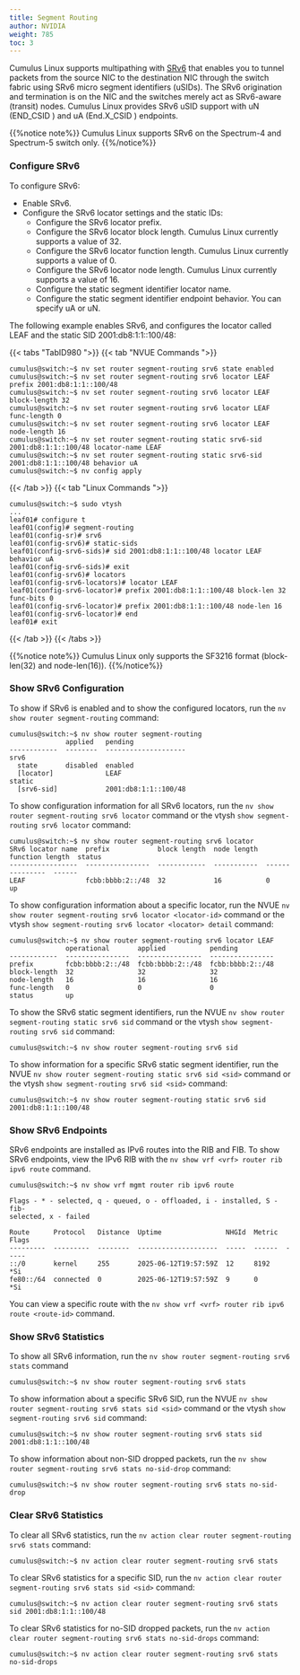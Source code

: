 ```yaml
---
title: Segment Routing
author: NVIDIA
weight: 785
toc: 3
---
```

Cumulus Linux supports multipathing with <span class="a-tooltip">[SRv6](## "Segment Routing for IPv6")</span> that enables you to tunnel packets from the source NIC to the destination NIC through the switch fabric using SRv6 micro segment identifiers (uSIDs). The SRv6 origination and termination is on the NIC and the switches merely act as SRv6-aware (transit) nodes. Cumulus Linux provides SRv6 uSID support with uN (END_CSID ) and uA (End.X_CSID ) endpoints.

{{%notice note%}}
Cumulus Linux supports SRv6 on the Spectrum-4 and Spectrum-5 switch only.
{{%/notice%}}

### Configure SRv6

To configure SRv6:
- Enable SRv6.
- Configure the SRv6 locator settings and the static IDs:
  - Configure the SRv6 locator prefix.
  - Configure the SRv6 locator block length. Cumulus Linux currently supports a value of 32.
  - Configure the SRv6 locator function length. Cumulus Linux currently supports a value of 0.
  - Configure the SRv6 locator node length. Cumulus Linux currently supports a value of 16.
  - Configure the static segment identifier locator name.
  - Configure the static segment identifier endpoint behavior. You can specify uA or uN.

The following example enables SRv6, and configures the locator called LEAF and the static SID 2001:db8:1:1::100/48:

{{< tabs "TabID980 ">}}
{{< tab "NVUE Commands ">}}

```
cumulus@switch:~$ nv set router segment-routing srv6 state enabled
cumulus@switch:~$ nv set router segment-routing srv6 locator LEAF prefix 2001:db8:1:1::100/48
cumulus@switch:~$ nv set router segment-routing srv6 locator LEAF block-length 32
cumulus@switch:~$ nv set router segment-routing srv6 locator LEAF func-length 0
cumulus@switch:~$ nv set router segment-routing srv6 locator LEAF node-length 16
cumulus@switch:~$ nv set router segment-routing static srv6-sid 2001:db8:1:1::100/48 locator-name LEAF  
cumulus@switch:~$ nv set router segment-routing static srv6-sid 2001:db8:1:1::100/48 behavior uA 
cumulus@switch:~$ nv config apply
```

{{< /tab >}}
{{< tab "Linux Commands ">}}

```
cumulus@switch:~$ sudo vtysh
...
leaf01# configure t
leaf01(config)# segment-routing 
leaf01(config-sr)# srv6
leaf01(config-srv6)# static-sids
leaf01(config-srv6-sids)# sid 2001:db8:1:1::100/48 locator LEAF behavior uA
leaf01(config-srv6-sids)# exit
leaf01(config-srv6)# locators
leaf01(config-srv6-locators)# locator LEAF
leaf01(config-srv6-locator)# prefix 2001:db8:1:1::100/48 block-len 32 func-bits 0
leaf01(config-srv6-locator)# prefix 2001:db8:1:1::100/48 node-len 16
leaf01(config-srv6-locator)# end
leaf01# exit
```

{{< /tab >}}
{{< /tabs >}}

{{%notice note%}}
Cumulus Linux only supports the SF3216 format (block-len(32) and node-len(16)).
{{%/notice%}}

### Show SRv6 Configuration

To show if SRv6 is enabled and to show the configured locators, run the `nv show router segment-routing` command:

```
cumulus@switch:~$ nv show router segment-routing 
              applied   pending             
------------  --------  --------------------
srv6                                        
  state       disabled  enabled             
  [locator]             LEAF                
static                                      
  [srv6-sid]            2001:db8:1:1::100/48
```

To show configuration information for all SRv6 locators, run the `nv show router segment-routing srv6 locator` command or the vtysh `show segment-routing srv6 locator` command:

```
cumulus@switch:~$ nv show router segment-routing srv6 locator
SRv6 locator name  prefix            block length  node length  function length  status
-----------------  ----------------  ------------  -----------  ---------------  ------
LEAF               fcbb:bbbb:2::/48  32            16           0                up
```

To show configuration information about a specific locator, run the NVUE `nv show router segment-routing srv6 locator <locator-id>` command or the vtysh `show segment-routing srv6 locator <locator> detail` command:

```
cumulus@switch:~$ nv show router segment-routing srv6 locator LEAF
              operational       applied           pending         
------------  ----------------  ----------------  ----------------
prefix        fcbb:bbbb:2::/48  fcbb:bbbb:2::/48  fcbb:bbbb:2::/48
block-length  32                32                32              
node-length   16                16                16              
func-length   0                 0                 0               
status        up
```

To show the SRv6 static segment identifiers, run the NVUE `nv show router segment-routing static srv6 sid` command or the vtysh `show segment-routing srv6 sid` command:

```
cumulus@switch:~$ nv show router segment-routing srv6 sid 

```

To show information for a specific SRv6 static segment identifier, run the NVUE `nv show router segment-routing static srv6 sid <sid>` command or the vtysh `show segment-routing srv6 sid <sid>` command:

```
cumulus@switch:~$ nv show router segment-routing static srv6 sid 2001:db8:1:1::100/48
```

### Show SRv6 Endpoints

SRv6 endpoints are installed as IPv6 routes into the RIB and FIB. To show SRv6 endpoints, view the
IPv6 RIB with the `nv show vrf <vrf> router rib ipv6 route` command.

```
cumulus@switch:~$ nv show vrf mgmt router rib ipv6 route

Flags - * - selected, q - queued, o - offloaded, i - installed, S - fib-
selected, x - failed

Route      Protocol   Distance  Uptime                NHGId  Metric  Flags
---------  ---------  --------  --------------------  -----  ------  -----
::/0       kernel     255       2025-06-12T19:57:59Z  12     8192    *Si  
fe80::/64  connected  0         2025-06-12T19:57:59Z  9      0       *Si  
```

You can view a specific route with the `nv show vrf <vrf> router rib ipv6 route <route-id>` command.

### Show SRv6 Statistics

To show all SRv6 information, run the `nv show router segment-routing srv6 stats` command

```
cumulus@switch:~$ nv show router segment-routing srv6 stats
```

To show information about a specific SRv6 SID, run the NVUE `nv show router segment-routing srv6 stats sid <sid>` command or the vtysh `show segment-routing srv6 sid` command:

```
cumulus@switch:~$ nv show router segment-routing srv6 stats sid 2001:db8:1:1::100/48
```

To show information about non-SID dropped packets, run the `nv show router segment-routing srv6 stats no-sid-drop` command:

```
cumulus@switch:~$ nv show router segment-routing srv6 stats no-sid-drop
```

### Clear SRv6 Statistics

To clear all SRv6 statistics, run the `nv action clear router segment-routing srv6 stats` command:

```
cumulus@switch:~$ nv action clear router segment-routing srv6 stats 
```

To clear SRv6 statistics for a specific SID, run the `nv action clear router segment-routing srv6 stats sid <sid>` command:

```
cumulus@switch:~$ nv action clear router segment-routing srv6 stats sid 2001:db8:1:1::100/48 
```

To clear SRv6 statistics for no-SID dropped packets, run the `nv action clear router segment-routing srv6 stats no-sid-drops` command:

```
cumulus@switch:~$ nv action clear router segment-routing srv6 stats no-sid-drops 
```
